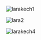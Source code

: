 ![larakech1](https://github.com/rabiilfarakh/larakech_project/assets/109187438/7d061bcb-878d-4867-b763-a3de6872e4f8)








![lara2](https://github.com/rabiilfarakh/larakech_project/assets/109187438/6c91b805-b083-4b1e-a9f9-cbf55034084e)








![larakech4](https://github.com/rabiilfarakh/larakech_project/assets/109187438/671c58a6-40d5-4947-9080-9b2a2bbabf80)
